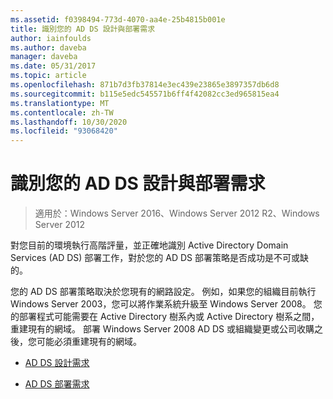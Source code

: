 ```yaml
---
ms.assetid: f0398494-773d-4070-aa4e-25b4815b001e
title: 識別您的 AD DS 設計與部署需求
author: iainfoulds
ms.author: daveba
manager: daveba
ms.date: 05/31/2017
ms.topic: article
ms.openlocfilehash: 871b7d3fb37814e3ec439e23865e3897357db6d8
ms.sourcegitcommit: b115e5edc545571b6ff4f42082cc3ed965815ea4
ms.translationtype: MT
ms.contentlocale: zh-TW
ms.lasthandoff: 10/30/2020
ms.locfileid: "93068420"
---
```

# <a name="identifying-your-ad-ds-design-and-deployment-requirements"></a>識別您的 AD DS 設計與部署需求

>適用於：Windows Server 2016、Windows Server 2012 R2、Windows Server 2012

對您目前的環境執行高階評量，並正確地識別 Active Directory Domain Services (AD DS) 部署工作，對於您的 AD DS 部署策略是否成功是不可或缺的。

您的 AD DS 部署策略取決於您現有的網路設定。 例如，如果您的組織目前執行 Windows Server 2003，您可以將作業系統升級至 Windows Server 2008。 您的部署程式可能需要在 Active Directory 樹系內或 Active Directory 樹系之間，重建現有的網域。 部署 Windows Server 2008 AD DS 或組織變更或公司收購之後，您可能必須重建現有的網域。

-   [AD DS 設計需求](../../ad-ds/plan/AD-DS-Design-Requirements.md)

-   [AD DS 部署需求](../../ad-ds/plan/AD-DS-Deployment-Requirements.md)



